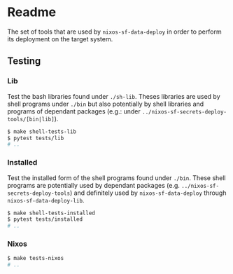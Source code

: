Readme
======

The set of tools that are used by `nixos-sf-data-deploy` in order to perform its
deployment on the target system.


Testing
-------

### Lib

Test the bash libraries found under `./sh-lib`. Theses libraries are used by
shell programs under `./bin` but also potentially by shell libraries and
programs of dependant packages (e.g.: under
`../nixos-sf-secrets-deploy-tools/[bin|lib]`).

```bash
$ make shell-tests-lib
$ pytest tests/lib
# ..
```

### Installed

Test the installed form of the shell programs found under `./bin`. These shell
programs are potentially used by dependant packages (e.g.
`../nixos-sf-secrets-deploy-tools`) and definitely used by
`nixos-sf-data-deploy` through `nixos-sf-data-deploy-lib`.

```bash
$ make shell-tests-installed
$ pytest tests/installed
# ..
```

### Nixos

```bash
$ make tests-nixos
# ..
```
